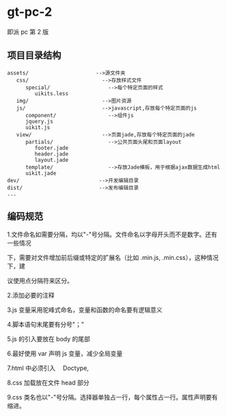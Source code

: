 # gt-pc-2

即派 pc 第 2 版

## 项目目录结构

```
assets/                      -->源文件夹
   css/                        -->存放样式文件
      special/                   -->每个特定页面的样式
         uikits.less
   img/                        -->图片资源
   js/                         -->javascript,存放每个特定页面的js
      component/                 -->组件js
      jquery.js
      uikit.js
   view/                       -->页面jade,存放每个特定页面的jade
      partials/                  -->公共页面头尾和页面layout
         footer.jade
         header.jade
         layout.jade
      template/                  -->存放Jade模板，用于根据ajax数据生成html
      uikit.jade
dev/                          -->开发编辑目录
dist/                         -->发布编辑目录
...
```

## 编码规范

1.文件命名如需要分隔，均以"-"号分隔。文件命名以字母开头而不是数字。还有一些情况

下，需要对文件增加前后缀或特定的扩展名（比如 .min.js, .min.css），这种情况下，建

议使用点分隔符来区分。

2.添加必要的注释

3.js 变量采用驼峰式命名，变量和函数的命名要有逻辑意义

4.脚本语句末尾要有分号"；"

5.js 的引入要放在 body 的尾部

6.最好使用 var 声明 js 变量，减少全局变量

7.html 中必须引入  Doctype,<!DOCTYPE html>

8.css 加载放在文件 head 部分

9.css 类名也以"-"号分隔。选择器单独占一行，每个属性占一行。属性声明要有缩进。
